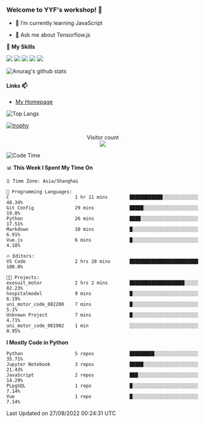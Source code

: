 ### Welcome to YYF's workshop! 👋

<!--
**YifeiYang210/YifeiYang210** is a ✨ _special_ ✨ repository because its `README.md` (this file) appears on your GitHub profile.

Here are some ideas to get you started:

- 🔭 I’m currently working on ...
- 🌱 I’m currently learning ...
- 👯 I’m looking to collaborate on ...
- 🤔 I’m looking for help with ...
- 💬 Ask me about ...
- 📫 How to reach me: ...
- 😄 Pronouns: ...
- ⚡ Fun fact: ...
-->

- 🌱 I’m currently learning JavaScript

- 💬 Ask me about Tensorflow.js

🌟 **My Skills**
<!-- [![](https://img.shields.io/badge/{徽标标题}-{徽标内容}-{徽标颜色}.svg)]({linkUrl}) -->

![](https://img.shields.io/badge/-Python-3f7fbd?logo=Python&logoColor=fff)
![](https://img.shields.io/badge/-DeepLearning-3f7fbd?logo=Pandas&logoColor=fff)
![](https://img.shields.io/badge/-Wechat-3f7fbd?logo=Wechat&logoColor=fff)
![](https://img.shields.io/badge/-C%2B%2B-3f7fbd?logo=C%2B%2B&logoColor=fff)
![](https://img.shields.io/badge/-JavaScript-3f7fbd?logo=JavaScript&logoColor=fff)

![Anurag's github stats](https://github-readme-stats.vercel.app/api?username=YifeiYang210&theme=maroongold)



#### Links 📫

* [My Homepage](https://YifeiYang210.github.io/blog/)

![Top Langs](https://github-readme-stats.vercel.app/api/top-langs/?username=YifeiYang210&hide=roff,c)

[![trophy](https://github-profile-trophy.vercel.app/?username=YifeiYang210&theme=dracula&row=2&column=3)](https://github.com/ryo-ma/github-profile-trophy)

<p align="center"> 
  Visitor count<br>
  <img src="https://profile-counter.glitch.me/YifeiYang210/count.svg" />
</p>

<!--START_SECTION:waka-->
![Code Time](http://img.shields.io/badge/Code%20Time-1%2C127%20hrs%2047%20mins-blue)

📊 **This Week I Spent My Time On** 

```text
⌚︎ Time Zone: Asia/Shanghai

💬 Programming Languages: 
C                        1 hr 11 mins        ████████████░░░░░░░░░░░░░   48.34% 
Git Config               29 mins             █████░░░░░░░░░░░░░░░░░░░░   19.8% 
Python                   26 mins             ████░░░░░░░░░░░░░░░░░░░░░   17.51% 
Markdown                 10 mins             █░░░░░░░░░░░░░░░░░░░░░░░░   6.91% 
Vue.js                   6 mins              █░░░░░░░░░░░░░░░░░░░░░░░░   4.18%

🔥 Editors: 
VS Code                  2 hrs 28 mins       █████████████████████████   100.0%

🐱‍💻 Projects: 
exosuit_motor            2 hrs 2 mins        ████████████████████░░░░░   82.23% 
hospitalmodel            9 mins              █░░░░░░░░░░░░░░░░░░░░░░░░   6.19% 
uni_motor_code_082200    7 mins              █░░░░░░░░░░░░░░░░░░░░░░░░   5.1% 
Unknown Project          7 mins              █░░░░░░░░░░░░░░░░░░░░░░░░   4.71% 
uni_motor_code_081902    1 min               ░░░░░░░░░░░░░░░░░░░░░░░░░   0.95%

```

**I Mostly Code in Python** 

```text
Python                   5 repos             █████████░░░░░░░░░░░░░░░░   35.71% 
Jupyter Notebook         3 repos             █████░░░░░░░░░░░░░░░░░░░░   21.43% 
JavaScript               2 repos             ███░░░░░░░░░░░░░░░░░░░░░░   14.29% 
PLpgSQL                  1 repo              █░░░░░░░░░░░░░░░░░░░░░░░░   7.14% 
Vue                      1 repo              █░░░░░░░░░░░░░░░░░░░░░░░░   7.14%

```



 Last Updated on 27/08/2022 00:24:31 UTC
<!--END_SECTION:waka-->


